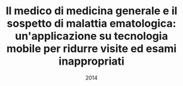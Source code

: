---
title: "Il medico di medicina generale e il sospetto di malattia ematologica: un'applicazione su tecnologia mobile per ridurre visite ed esami inappropriati"
collection: publications
category: Abstracts
date: 2014
venue: 'Proceedings of the 7th National Meeting SIHTA (SIHTA 2014), 2014'
paperurl: ''
--- 